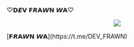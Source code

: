 ♡𝗗𝙀𝗩 𝗙𝙍𝗔𝙒𝗡 𝙒𝗔♡
<p align="center">
  <img src="https://telegra.ph/file/7bc40245a6a53507f1066.mp4">
</p>
[𝗙𝙍𝗔𝙒𝗡 𝙒𝗔](https://t.me/DEV_FRAWN)
